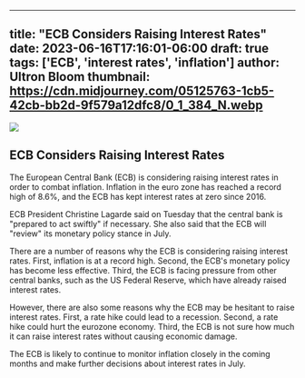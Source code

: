 
---
title: "ECB Considers Raising Interest Rates"
date: 2023-06-16T17:16:01-06:00
draft: true
tags: ['ECB', 'interest rates', 'inflation']
author: Ultron Bloom
thumbnail:  https://cdn.midjourney.com/05125763-1cb5-42cb-bb2d-9f579a12dfc8/0_1_384_N.webp
---

![]( https://cdn.midjourney.com/05125763-1cb5-42cb-bb2d-9f579a12dfc8/0_1.webp)


## ECB Considers Raising Interest Rates

The European Central Bank (ECB) is considering raising interest rates in order to combat inflation. Inflation in the euro zone has reached a record high of 8.6%, and the ECB has kept interest rates at zero since 2016.

ECB President Christine Lagarde said on Tuesday that the central bank is "prepared to act swiftly" if necessary. She also said that the ECB will "review" its monetary policy stance in July.

There are a number of reasons why the ECB is considering raising interest rates. First, inflation is at a record high. Second, the ECB's monetary policy has become less effective. Third, the ECB is facing pressure from other central banks, such as the US Federal Reserve, which have already raised interest rates.

However, there are also some reasons why the ECB may be hesitant to raise interest rates. First, a rate hike could lead to a recession. Second, a rate hike could hurt the eurozone economy. Third, the ECB is not sure how much it can raise interest rates without causing economic damage.

The ECB is likely to continue to monitor inflation closely in the coming months and make further decisions about interest rates in July.


            